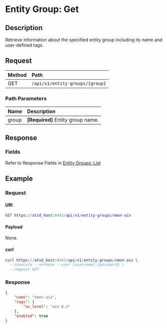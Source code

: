 # Entity Group: Get

## Description

Retrieve information about the specified entity group including its name and user-defined tags.

## Request

| **Method** | **Path** |
|:---|:---|
| GET | `/api/v1/entity-groups/{group}` |

### Path Parameters

| **Name** | **Description** |
|:---|:---|
| group | **[Required]** Entity group name. |

## Response

### Fields

Refer to Response Fields in [Entity Groups: List](list.md#fields)

## Example

### Request

#### URI

```elm
GET https://atsd_host:8443/api/v1/entity-groups/nmon-aix
```

#### Payload

None.

#### curl

```elm
curl https://atsd_host:8443/api/v1/entity-groups/nmon-aix \
  --insecure --verbose --user {username}:{password} \
  --request GET
  ```

### Response

```json
{
    "name": "nmon-aix",
    "tags": {
        "os_level": "aix 6.3"
    }, 
    "enabled": true
}
```
